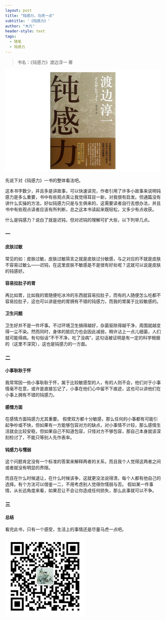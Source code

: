 ```yaml
---
layout: post
title: "钝感力，马虎一点"
subtitle: '《钝感力》'
author: "木凡"
header-style: text
tags:
  - 随笔
  - 钝感力
---
```


> 书名：《钝感力》渡边淳一 著

![钝感力](/img/2019/10/dgl.jpg)


先说下对《钝感力》一书的整体看法吧。

这本书字数少，并且多是讲故事，可以快速读完，作者引用了许多小故事来说明钝感力是多么重要，书中有些观点真让我觉得耳目一新，对我很有启发。但通篇没有讲什么实操的方法，好似钝感力只是与生俱来的，这需要读者自行去想办法，并且书中有些观点读者应该有所判断，总之这本书读起来既轻松，又多少有点收获。

什么是钝感力？说白了就是迟钝，但对迟钝的理解可扩大些，以下列举几点。

### 一

#### 皮肤过敏

常见的如：皮肤过敏，皮肤过敏简言之就是皮肤过分敏感，与之对应的不就是皮肤不容易过敏么——迟钝，在这里皮肤不敏感是不是很有好处呢？这就可以说是皮肤的钝感好。

#### 容易拉肚子的胃

再比如胃，比如我的胃随便吃冰冷的东西就容易拉肚子，而有的人随便怎么吃都不容易拉肚子，这也可以讲是他的胃拥有不错的钝感力，而我的胃属于比较敏感的。

#### 卫生问题

卫生好并不是一件坏事。不过环境卫生搞得越好，杂菌驱除得越干净，周围就越变得一尘不染。然而同时，身体的抵抗力也会因此减弱，稍许沾上一点儿细菌，人们就可能得病。有句俗话“不干不净，吃了没病”，这句话被证明是有一定的科学根据的（这里不深究），这也是钝感力的一方面。

### 二

#### 小事耿耿于怀

我常常因一些小事耿耿于怀，属于比较敏感型的人，有的人则不会，他们对于小事情毫不在意，或许是直接忘记了，小事在他们心中留不下痕迹，这也可以讲他们在小事上拥有不错的钝感力。

#### 感情方面

在感情方面钝感力尤其重要。
假使双方都十分敏感，那么任何的小事都有可能引起争吵或不快，但如果有一方能够包容对方的缺点，对小事情不计较，那么感情生活就会比较安稳，但如果自己不知道包容，只怪对方不够包容，那自己本身就该深刻检讨了，不能只等别人先作表率。

#### 钝感力与懦弱

这个问题肯定没有一个标准的答案来解释两者的关系，而且我个人觉得这两者之间或者就没有明显的界限。

而且在什么时候退让，在什么时候该争，这就更没法说得清，每个人都有他自己的选择。有个方法可以借鉴一二，不用考虑别人觉得你懦弱与否。
假如某一件事情，从长远角度来看，如果忍让不会让你造成任何损失，那么此事就可以不争。

### 三

#### 总结

看完此书，只有一个感受，生活上的事情还是尽量马虎一点吧。


![木凡的随笔](/img/mufan.jpg)

